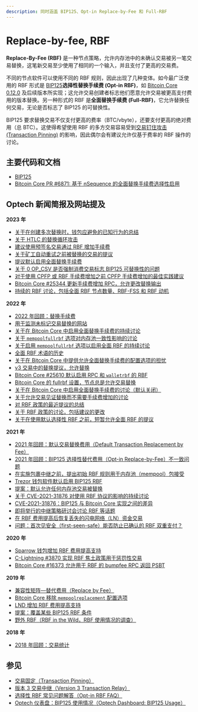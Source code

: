 ```yaml
---
description: 同时涵盖 BIP125、Opt-in Replace-by-Fee 和 Full-RBF
---
```


# Replace-by-fee, RBF

**Replace-By-Fee (RBF)** 是一种节点策略，允许内存池中的未确认交易被另一笔交易替换，这笔新交易至少使用了相同的一个输入，并且支付了更高的交易费。

不同的节点软件可以使用不同的 RBF 规则，因此出现了几种变体。如今最广泛使用的 RBF 形式是 [BIP125](https://github.com/bitcoin/bips/blob/master/bip-0125.mediawiki)**选择性替换手续费 (Opt-in RBF)**，如 [Bitcoin Core 0.12.0](https://bitcoincore.org/en/releases/0.12.0/#opt-in-replace-by-fee-transactions) 及后续版本所实现；这允许交易创建者标志他们愿意允许交易被更高支付费用的版本替换。另一种形式的 RBF 是**全面替换手续费 (Full-RBF)**，它允许替换任何交易，无论是否标志了 BIP125 的可替换性。

BIP125 要求替换交易不仅支付更高的费率（BTC/vbyte），还要支付更高的绝对费用（总 BTC）。这使得希望使用 RBF 的多方交易容易受到[交易钉住攻击 (Transaction Pinning)](https://bitcoin.stackexchange.com/questions/80803/what-is-meant-by-transaction-pinning) 的影响，因此偶尔会有建议允许仅基于费率的 RBF 操作的讨论。

## 主要代码和文档

* [BIP125](https://github.com/bitcoin/bips/blob/master/bip-0125.mediawiki)
* [Bitcoin Core PR #6871: 基于 nSequence 的全面替换手续费选择性启用](https://github.com/bitcoin/bitcoin/pull/6871)

## Optech 新闻简报及网站提及

**2023 年**

* [关于在创建多次替换时，钱包应避免的已知行为的总结](https://bitcoinops.org/en/newsletters/2023/10/25/#fn:rbf-warning)
* [关于 HTLC 的替换循环攻击](https://bitcoinops.org/en/newsletters/2023/10/25/#replacement-cycling-vulnerability-against-htlcs)
* [建议使用预签名交易通过 RBF 增加手续费](https://bitcoinops.org/en/newsletters/2023/10/25/#presigned-fee-bumps)
* [关于矿工自动重试之前被替换的交易的提议](https://bitcoinops.org/en/newsletters/2023/10/25/#automatic-retrying-of-past-transactions)
* [提议默认启用全面替换手续费](https://bitcoinops.org/en/newsletters/2023/08/09/#full-rbf-by-default)
* [关于 0 OP\_CSV 是否强制消费交易标志 BIP125 可替换性的问题](https://bitcoinops.org/en/newsletters/2023/07/26/#does-0-op-csv-force-the-spending-transaction-to-signal-bip125-replaceability)
* [对于使用 CPFP 或 RBF 手续费增加之前 CPFP 手续费增加的最佳实践建议](https://bitcoinops.org/en/newsletters/2023/04/26/#best-practices-with-multiple-cpfps-cpfp-rbf)
* [Bitcoin Core #25344 更新手续费增加 RPC，允许更改替换输出](https://bitcoinops.org/en/newsletters/2023/02/22/#bitcoin-core-25344)
* [持续的 RBF 讨论，包括全面 RBF 节点数量、RBF-FSS 和 RBF 动机](https://bitcoinops.org/en/newsletters/2023/01/04/#continued-rbf-discussion)

**2022 年**

* [2022 年回顾：替换手续费](https://bitcoinops.org/en/newsletters/2022/12/21/#rbf)
* [用于监测未标记交易替换的网站](https://bitcoinops.org/en/newsletters/2022/12/14/#monitoring-of-full-rbf-replacements)
* [关于在 Bitcoin Core 中启用全面替换手续费的持续讨论](https://bitcoinops.org/en/newsletters/2022/11/09/#continued-discussion-about-enabling-full-rbf)
* [关于 `mempoolfullrbf` 选项对内存池一致性影响的讨论](https://bitcoinops.org/en/newsletters/2022/11/02/#mempool-consistency)
* [关于启用 `mempoolfullrbf` 选项以启用全面 RBF 的持续讨论](https://bitcoinops.org/en/newsletters/2022/10/26/#continued-discussion-about-full-rbf)
* [全面 RBF 术语的历史](https://bitcoinops.org/en/newsletters/2022/10/19/#fn:full-rbf)
* [关于在 Bitcoin Core 中提供允许全面替换手续费的配置选项的担忧](https://bitcoinops.org/en/newsletters/2022/10/19/#transaction-replacement-option)
* [v3 交易中的替换提议，允许替换](https://bitcoinops.org/en/newsletters/2022/10/05/#proposed-new-transaction-relay-policies-designed-for-ln-penalty)
* [Bitcoin Core #25610 默认启用 RPC 和 `walletrbf` 的 RBF](https://bitcoinops.org/en/newsletters/2022/08/10/#bitcoin-core-25610)
* [Bitcoin Core 的 fullrbf 设置，节点总是允许交易替换](https://bitcoinops.org/en/newsletters/2022/07/13/#bitcoin-core-25353)
* [关于在 Bitcoin Core 中启用全面替换手续费的讨论（默认关闭）](https://bitcoinops.org/en/newsletters/2022/06/22/#full-replace-by-fee)
* [关于允许交易见证替换而不需要手续费增加的讨论](https://bitcoinops.org/en/newsletters/2022/03/30/#transaction-witness-replacement)
* [对 RBF 政策的最近提议的总结](https://bitcoinops.org/en/newsletters/2022/03/16/#ideas-for-improving-rbf-policy)
* [关于 RBF 政策的讨论，包括建议的更改](https://bitcoinops.org/en/newsletters/2022/02/09/#discussion-about-rbf-policy)
* [关于在使用默认选择性 RBF 之前，短暂允许全面 RBF 的提议](https://bitcoinops.org/en/newsletters/2022/01/05/#brief-full-rbf-then-opt-in-rbf)

**2021 年**

* [2021 年回顾：默认交易替换费用（Default Transaction Replacement by Fee）](https://bitcoinops.org/en/newsletters/2021/12/22/#default-rbf)
* [2021 年回顾：BIP125 选择性替代费用（Opt-in Replace-by-Fee）不一致问题](https://bitcoinops.org/en/newsletters/2021/12/22/#bip125)
* [在实施包裹中继之前，提出初始 RBF 规则用于内存池（mempool）包接受](https://bitcoinops.org/en/newsletters/2021/09/22/#package-mempool-acceptance-and-package-rbf)
* [Trezor 钱包软件默认启用 BIP125 RBF](https://bitcoinops.org/en/newsletters/2021/06/23/#trezor-suite-adds-rbf-support)
* [提案：默认允许任何内存池交易被替换](https://bitcoinops.org/en/newsletters/2021/06/23/#allowing-transaction-replacement-by-default)
* [关于 CVE-2021-31876 对使用 RBF 协议的影响的持续讨论](https://bitcoinops.org/en/newsletters/2021/05/19/#cve-2021-31876-bip125-implementation-discrepancy-follow-up)
* [CVE-2021-31876：BIP125 与 Bitcoin Core 实现之间的差异](https://bitcoinops.org/en/newsletters/2021/05/12/#cve-2021-31876-discrepancy-between-bip125-and-bitcoin-core-implementation)
* [即将举行的中继策略研讨会讨论 RBF 等话题](https://bitcoinops.org/en/newsletters/2021/04/28/#call-for-topics-in-layer-crossing-workshop)
* [在 RBF 费用提高后恢复丢失的闪电网络（LN）资金交易](https://bitcoinops.org/en/newsletters/2021/03/17/#rescuing-lost-ln-funding-transactions)
* [问题：首次见安全（first-seen-safe）能否防止已确认的 RBF 双重支付？](https://bitcoinops.org/en/newsletters/2021/01/27/#would-first-seen-prevent-a-double-spend-attack)

**2020 年**

* [Sparrow 钱包增加 RBF 费用提高支持](https://bitcoinops.org/en/newsletters/2020/12/16/#sparrow-adds-replace-by-fee)
* [C-Lightning #3870 实现 RBF 焦土政策用于惩罚性交易](https://bitcoinops.org/en/newsletters/2020/09/16/#c-lightning-3870)
* [Bitcoin Core #16373 允许用于 RBF 的 bumpfee RPC 返回 PSBT](https://bitcoinops.org/en/newsletters/2020/01/15/#bitcoin-core-16373)

**2019 年**

* [兼容性矩阵—替代费用（Replace by Fee）](https://bitcoinops.org/en/compatibility#replace-by-fee-rbf)
* [Bitcoin Core 移除 `mempoolreplacement` 配置选项](https://bitcoinops.org/en/newsletters/2019/06/26/#bitcoin-core-16171)
* [LND 增加 RBF 费用提高支持](https://bitcoinops.org/en/newsletters/2019/06/19/#lnd-3140)
* [提案：覆盖某些 BIP125 RBF 条件](https://bitcoinops.org/en/newsletters/2019/06/12/#proposal-to-override-some-bip125-rbf-conditions)
* [野外 RBF（RBF in the Wild，RBF 使用情况的调查）](https://bitcoinops.org/en/rbf-in-the-wild/)

**2018 年**

* [2018 年回顾：交易统计](https://bitcoinops.org/en/newsletters/2018/12/28/#opt-in-rbf)

## 参见

* [交易固定（Transaction Pinning）](https://bitcoinops.org/en/topics/transaction-pinning/)
* [版本 3 交易中继（Version 3 Transaction Relay）](https://bitcoinops.org/en/topics/version-3-transaction-relay/)
* [选择性 RBF 常见问题解答（Opt-in RBF FAQ）](https://bitcoincore.org/en/faq/optin\_rbf/)
* [Optech 仪表盘：BIP125 使用情况（Optech Dashboard: BIP125 Usage）](https://dashboard.bitcoinops.org/d/ZsCio4Dmz/rbf-signalling?orgId=1)
